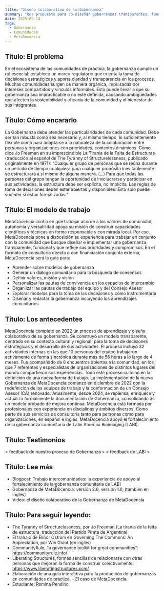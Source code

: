 ```yaml
---
title: "Diseño colaborativo de la Gobernanza"
summary: "Una propuesta para co-diseñar gobernanzas transparentes, funcionales y contextualizadas junto a la comunidad."
date: 2025-09-14
tags:
  - Gobernanza
  - Comunidades
  - MetaDocencia
---
```


## Titulo: El problema
En el ecosistema de las comunidades de práctica, la gobernanza cumple un rol esencial: establece un marco regulatorio que orienta la toma de decisiones estratégicas y aporta claridad y transparencia en los procesos. 
Muchas comunidades surgen de manera orgánica, impulsadas por intereses compartidos y vínculos informales. Esto puede llevar a que su gobernanza sea impracticable o no esté definida, causando ambigüedades que afecten la sostenibilidad y eficacia de la comunidad y el bienestar de sus integrantes.

## Titulo: Cómo encararlo
La Gobernanza debe atender las particularidades de cada comunidad. Debe ser tan robusta como sea necesario y, al mismo tiempo, lo suficientemente flexible como para adaptarse a la naturaleza de la colaboración entre personas y organizaciones con prioridades, contextos dinámicos.
Como dice Jo Freeman en su imprescindible La Tiranía de la Falta de Estructuras (traducción al español de The Tyranny of Structurelessness, publicado originalmente en 1971):
“Cualquier grupo de personas que se reúna durante un período de tiempo cualquiera para cualquier propósito inevitablemente se estructurará a sí mismo de alguna manera. (...) Para que todas las personas del grupo tengan la oportunidad de involucrarse y participar en sus actividades, la estructura debe ser explícita, no implícita. Las reglas de toma de decisiones deben estar abiertas y disponibles. Esto solo puede suceder si están formalizadas.”

## Titulo: El modelo de trabajo
MetaDocencia confía en que trabajar acorde a los valores de comunidad, autonomía y versatilidad apoya su misión de construir capacidades científicas y técnicas en forma responsable y con mirada local. 
Por eso, MetaDocencia pone a disposición su experiencia para trabajar en conjunto con la comunidad que busque diseñar e implementar una gobernanza transparente, funcional y que refleje sus prioridades y compromisos. 
En el formato de consultoría directa o con financiación conjunta externa, MetaDocencia será la guía para:
- Aprender sobre modelos de gobernanza
- Generar un diálogo comunitario para la búsqueda de consensos
- Definir valores, misión y visión
- Personalizar las pautas de convivencia en los espacios de intercambio
- Organiizar las pautas de trabajo del equipo y del Consejo Asesor
- Explorar modelos para la toma de las decisiones y cómo instrumentarla
- Diseñar y redactar la gobernanza incluyendo los aprendizajes comunitarios

## Titulo: Los antecedentes
MetaDocencia completó en 2022 un proceso de aprendizaje y diseño colaborativo de su gobernanza. Se construyó un modelo transparente, centrado en su contexto cultural y regional, para la toma de decisiones estratégicas y el desarrollo de sus actividades.
El proceso incluyó 32 actividades internas en las que 10 personas del equipo trabajaron activamente de forma sincrónica durante más de 55 horas a lo largo de 4 meses. Fue acompañado de 8 encuentros abiertos a la comunidad, en los que 7 referentes y especialistas de organizaciones de distintos lugares del mundo compartieron sus experiencias. Todo este proceso culminó en la definición de una nueva forma de trabajo. La implementación de la nueva Gobernanza de MetaDocencia comenzó en diciembre de 2022 con la redefinición de los equipos de trabajo y la conformación de un Consejo Asesor (CA) renovado. Anualmente, desde 2024, se repiensa, enriquece y actualiza formalmente la documentación de Gobernanza, consolidando así un modelo probado de mejora continua.
MetaDocencia está formada por profesionales con experiencia en disciplinas y ámbitos diversos. Como parte de sus servicios de consultoría tanto para personas como para organizaciones, en español e inglés. MetaDocencia apoyó el fortalecimiento de la gobernanza comunitaria de Latin America Bioimaging (LABI).

## Titulo: Testimonios
< feedback de nuestro proceso de Gobernanza >
< feedback de LABI >

## Titulo: Lee más
- Blogpost: Trabajo intercomunidades: la experiencia de apoyo al fortalecimiento de la gobernanza comunitaria de LABI
- Gobernanza de MetaDocencia: versión 2.0, versión 1.0, (también en inglés) 
- Video: el diseño colaborativo de la Gobernanza de MetaDocencia

## Titulo: Para seguir leyendo:
- The Tyranny of Structurelessness, por Jo Freeman (La tiranía de la falta de estructura, traducción del Partido Pirata de Argentina)
- El trabajo de Elinor Ostrom en Governing The Commons: An Appreciation, por Win Grant (en inglés)
- CommunityRule, “a governance toolkit for great communities”: https://communityrule.info/ 
- Liberating Structures, formas sencillas de relacionarse con otras personas que mejoran la forma de construir colectivamente: https://www.liberatingstructures.com/ 
- Elaboración de una guía interactiva para la producción de gobernanzas en comunidades de práctica. - El caso de MetaDocencia.
- Estudiante: Romina Pendino
